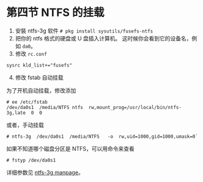 # 第四节 NTFS 的挂载

1. 安裝 ntfs-3g 软件 `# pkg install sysutils/fusefs-ntfs`
2. 把你的 ntfs 格式的硬盘或 U 盘插入计算机。 这时候你会看到它的设备名，例如 `da0`。
3. 修改 `rc.conf`

```
sysrc kld_list+="fusefs"
```

4. 修改 fstab 自动挂载

为了开机自动挂载，修改添加

```
# ee /etc/fstab
/dev/da0s1  /media/NTFS ntfs  rw,mount_prog=/usr/local/bin/ntfs-3g,late  0  0
```

或者，手动挂载

```
# ntfs-3g  /dev/da0s1  /media/NTFS   -o  rw,uid=1000,gid=1000,umask=0`
```

如果不知道哪个磁盘分区是 NTFS，可以用命令来查看

```
# fstyp /dev/da0s1
```

详细参数见 [ntfs-3g manpage](https://www.freebsd.org/cgi/man.cgi?query=ntfs-3g\&format=html)。
